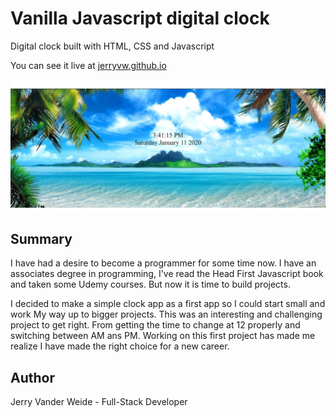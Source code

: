 # Vanilla Javascript digital clock
Digital clock built with HTML, CSS and Javascript

You can see it live at [jerryvw.github.io](https://jerryvw.github.io)

<img src="img/clock_snapshot.jpg">

<h2>Summary</h2>

I have had a desire to become a programmer for some time now. I have an associates degree in programming, I've read the Head First Javascript book and taken some Udemy courses. But now it is time to build projects.

I decided to make a simple clock app as a first app so I could start small and work My way up to bigger projects. This was an interesting and challenging project to get right. From getting the time to change at 12 properly and switching between AM ans PM. Working on this first project has made me realize I have made the right choice for a new career.

<h2>Author</h2>

<p>Jerry Vander Weide - Full-Stack Developer